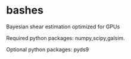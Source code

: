 bashes
======

Bayesian shear estimation optimized for GPUs

Required python packages: numpy,scipy,galsim.

Optional python packages: pyds9
